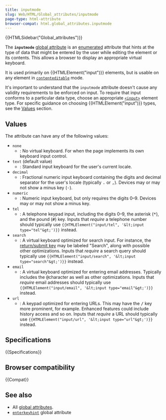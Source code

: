 ```yaml
---
title: inputmode
slug: Web/HTML/Global_attributes/inputmode
page-type: html-attribute
browser-compat: html.global_attributes.inputmode
---
```


{{HTMLSidebar("Global_attributes")}}

The **`inputmode`** [global attribute](/en-US/docs/Web/HTML/Global_attributes) is an [enumerated](/en-US/docs/Glossary/Enumerated) attribute that hints at the type of data that might be entered by the user while editing the element or its contents.
This allows a browser to display an appropriate virtual keyboard.

It is used primarily on {{HTMLElement("input")}} elements, but is usable on any element in [`contenteditable`](/en-US/docs/Web/HTML/Global_attributes/contenteditable) mode.

It's important to understand that the `inputmode` attribute doesn't cause any validity requirements to be enforced on input. To require that input conforms to a particular data type, choose an appropriate [`<input>`](/en-US/docs/Web/HTML/Reference/Element/input#input_types) element type. For specific guidance on choosing {{HTMLElement("input")}} types, see the [Values](#values) section.

## Values

The attribute can have any of the following values:

- `none`
  - : No virtual keyboard.
    For when the page implements its own keyboard input control.
- `text` (default value)
  - : Standard input keyboard for the user's current locale.
- `decimal`
  - : Fractional numeric input keyboard containing the digits and decimal separator for the user's locale (typically <kbd>.</kbd> or <kbd>,</kbd>).
    Devices may or may not show a minus key (<kbd>-</kbd>).
- `numeric`
  - : Numeric input keyboard, but only requires the digits 0–9.
    Devices may or may not show a minus key.
- `tel`
  - : A telephone keypad input, including the digits 0–9, the asterisk (<kbd>\*</kbd>), and the pound (<kbd>#</kbd>) key.
    Inputs that _require_ a telephone number should typically use `{{HTMLElement("input/tel", '&lt;input type="tel"&gt;')}}` instead.
- `search`
  - : A virtual keyboard optimized for search input.
    For instance, the [return/submit key](https://html.spec.whatwg.org/multipage/interaction.html#input-modalities:-the-enterkeyhint-attribute) may be labeled "Search", along with possible other optimizations.
    Inputs that _require_ a search query should typically use `{{HTMLElement("input/search", '&lt;input type="search"&gt;')}}` instead.
- `email`
  - : A virtual keyboard optimized for entering email addresses.
    Typically includes the <kbd>@</kbd>character as well as other optimizations.
    Inputs that _require_ email addresses should typically use `{{HTMLElement("input/email", '&lt;input type="email"&gt;')}}` instead.
- `url`
  - : A keypad optimized for entering URLs.
    This may have the <kbd>/</kbd> key more prominent, for example.
    Enhanced features could include history access and so on.
    Inputs that _require_ a URL should typically use `{{HTMLElement("input/url", '&lt;input type="url"&gt;')}}` instead.

## Specifications

{{Specifications}}

## Browser compatibility

{{Compat}}

## See also

- All [global attributes](/en-US/docs/Web/HTML/Global_attributes).
- [`enterkeyhint`](/en-US/docs/Web/HTML/Global_attributes/enterkeyhint) global attribute
